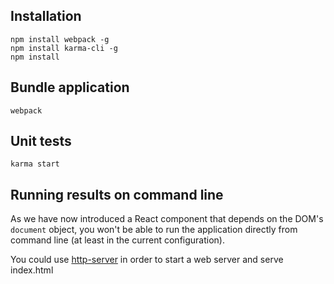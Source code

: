 ## Installation
```
npm install webpack -g
npm install karma-cli -g
npm install
```

## Bundle application
```
webpack
```

## Unit tests
```
karma start
```

## Running results on command line
As we have now introduced a React component that depends on the DOM's
`document` object, you won't be able to run the application directly
from command line (at least in the current configuration).

You could use [http-server](https://www.npmjs.com/package/http-server) in order to start a web server and serve index.html
